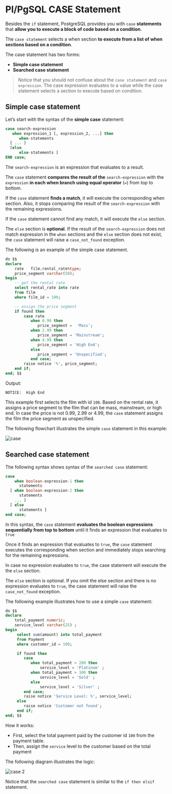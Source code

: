 # Pl/PgSQL CASE Statement

Besides the `if` statement, PostgreSQL provides you with `case` **statements** that **allow you to execute a block of code based on a condition**.

The `case statement` selects a when section **to execute from a list of when sections based on a condition**.

The case statement has two forms:

- **Simple case statement**
- **Searched case statement**

> Notice that you should not confuse about the `case statement` and `case expression`. The case expression evaluates to a value while the case statement selects a section to execute based on condition.

## Simple case statement

Let’s start with the syntax of the **simple case** statement:

```SQL
case search-expression
   when expression_1 [, expression_2, ...] then
      when-statements
  [ ... ]
  [else
      else-statements ]
END case;
```

The `search-expression` is an expression that evaluates to a result.

The `case` statement **compares the result of the** `search-expression` with the `expression` **in each when branch using equal operator** (`=`) from top to bottom.

If the `case` statement **finds a match**, it will execute the corresponding when section. Also, it stops comparing the result of the `search-expression` with the remaining expressions.

If the `case` statement cannot find any match, it will execute the `else` section.

The `else` section is **optional**. If the result of the `search-expression` does not match expression in the `when` sections and the `else` section does not exist, the `case` statement will raise a `case_not_found` exception.

The following is an example of the simple case statement.

```SQL
do $$
declare
	rate   film.rental_rate%type;
	price_segment varchar(50);
begin
    -- get the rental rate
    select rental_rate into rate
    from film
    where film_id = 100;

	-- assign the price segment
	if found then
		case rate
		   when 0.99 then
              price_segment =  'Mass';
		   when 2.99 then
              price_segment = 'Mainstream';
		   when 4.99 then
              price_segment = 'High End';
		   else
	    	  price_segment = 'Unspecified';
		   end case;
		raise notice '%', price_segment;  
    end if;
end; $$
```

Output:

```console
NOTICE:  High End
```

This example first selects the film with id `100`. Based on the rental rate, it assigns a price segment to the film that can be mass, mainstream, or high end. In case the price is not 0.99, 2.99 or 4.99, the `case` statement assigns the film the price segment as unspecified.

The following flowchart illustrates the simple `case` statement in this example:

![case](./images/04_case.png)

## Searched case statement

The following syntax shows syntax of the `searched case` statement:

```SQL
case
    when boolean-expression-1 then
      statements
  [ when boolean-expression-2 then
      statements
    ... ]
  [ else
      statements ]
end case;
```

In this syntax, the `case` statement **evaluates the boolean expressions sequentially from top to bottom** until it finds an expression that evaluates to `true`

Once it finds an expression that evaluates to `true`, the `case` statement executes the corresponding when section and immediately stops searching for the remaining expressions.

In case no expression evaluates to `true`, the case statement will execute the the `else` section.

The `else` section is optional. If you omit the else section and there is no expression evaluates to `true`, the case statement will raise the `case_not_found` exception.

The following example illustrates how to use a simple `case` statement:

```SQL
do $$
declare
    total_payment numeric;
    service_level varchar(25) ;
begin
     select sum(amount) into total_payment
     from Payment
     where customer_id = 100;

	 if found then
	    case
		   when total_payment > 200 then
               service_level = 'Platinum' ;
           when total_payment > 100 then
	           service_level = 'Gold' ;
           else
               service_level = 'Silver' ;
        end case;
		raise notice 'Service Level: %', service_level;
     else
	    raise notice 'Customer not found';
	 end if;
end; $$
```

How it works:

- First, select the total payment paid by the customer id `100` from the payment table.
- Then, assign the `service` level to the customer based on the total payment

The following diagram illustrates the logic:

![case 2](./images/05_case.png)

Notice that the `searched case` statement is similar to the `if then elsif` statement.
